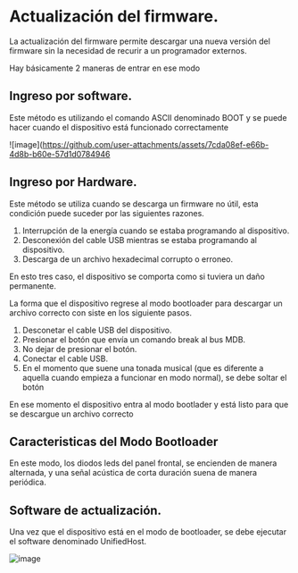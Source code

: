 # Actualización del firmware.

La actualización del firmware permite descargar una nueva versión del firmware sin la necesidad de recurir a un programador externos.

Hay básicamente 2 maneras de entrar en ese modo

## Ingreso por software.

Este método es utilizando el comando ASCII denominado BOOT y se puede hacer cuando el dispositivo está funcionado correctamente

![image](https://github.com/user-attachments/assets/7cda08ef-e66b-4d8b-b60e-57d1d0784946

## Ingreso por Hardware.

Este método se utiliza cuando se descarga un firmware no útil, esta condición puede suceder por las siguientes razones.

1. Interrupción de la energía cuando se estaba programando al dispositivo. 
2. Desconexión del cable USB mientras se estaba programando al dispositivo.
3. Descarga de un archivo hexadecimal corrupto o erroneo.

En esto tres caso, el dispositivo se comporta como si tuviera un daño permanente.

La forma que el dispositivo regrese al modo bootloader para descargar un archivo correcto con siste en los siguiente pasos.

1. Desconetar el cable USB del dispositivo.
2. Presionar el botón que envía un comando break al bus MDB.
3. No dejar de presionar el botón.
4. Conectar el cable USB.
5. En el momento que suene una tonada musical (que es diferente a aquella cuando empieza a funcionar en modo normal), se debe soltar el botón

En ese momento el dispositivo entra al modo bootlader y está listo para que se descargue un archivo correcto

## Caracteristicas del Modo Bootloader

En este modo, los diodos leds del panel frontal, se encienden de manera alternada, y una señal acústica de corta duración suena de manera periódica.

## Software de actualización.

Una vez que el dispositivo está en el modo de bootloader, se debe ejecutar el software denominado UnifiedHost.

![image](https://github.com/user-attachments/assets/245190b3-e495-4238-b91f-3f68e8a6ba49)


